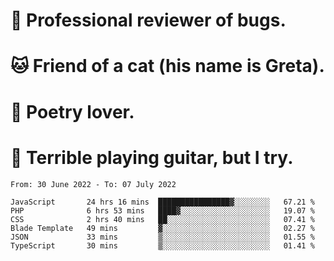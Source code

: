 # 🐛 Professional reviewer of bugs.
# 🐱 Friend of a cat (his name is Greta).
# 📜 Poetry lover.
# 🎸 Terrible playing guitar, but I try.

<!--START_SECTION:waka-->

```text
From: 30 June 2022 - To: 07 July 2022

JavaScript       24 hrs 16 mins  ████████████████▓░░░░░░░░   67.21 %
PHP              6 hrs 53 mins   ████▓░░░░░░░░░░░░░░░░░░░░   19.07 %
CSS              2 hrs 40 mins   ██░░░░░░░░░░░░░░░░░░░░░░░   07.41 %
Blade Template   49 mins         ▓░░░░░░░░░░░░░░░░░░░░░░░░   02.27 %
JSON             33 mins         ▒░░░░░░░░░░░░░░░░░░░░░░░░   01.55 %
TypeScript       30 mins         ▒░░░░░░░░░░░░░░░░░░░░░░░░   01.41 %
```

<!--END_SECTION:waka-->
